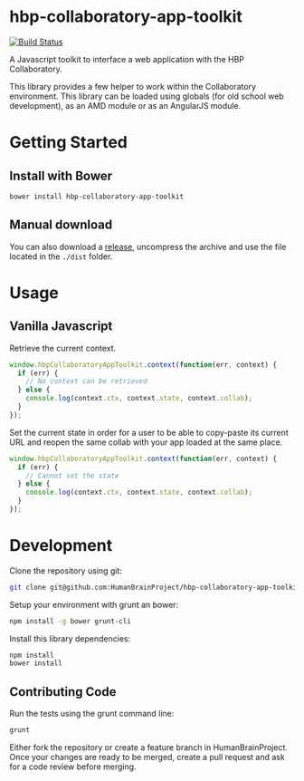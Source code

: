 # hbp-collaboratory-app-toolkit

[![Build Status](https://travis-ci.org/HumanBrainProject/hbp-collaboratory-app-toolkit.svg?branch=master)](https://travis-ci.org/HumanBrainProject/hbp-collaboratory-app-toolkit)

A Javascript toolkit to interface a web application with the HBP Collaboratory.

This library provides a few helper to work within the Collaboratory environment.
This library can be loaded using globals (for old school web development), as an AMD module or as an AngularJS module.

# Getting Started

## Install with Bower

```bash
bower install hbp-collaboratory-app-toolkit
```

## Manual download

You can also download a [release](https://github.com/HumanBrainProject/hbp-collaboratory-app-toolkit/releases), uncompress the archive and use the file located in the `./dist` folder.


# Usage

## Vanilla Javascript

Retrieve the current context.

```js
window.hbpCollaboratoryAppToolkit.context(function(err, context) {
  if (err) {
    // No context can be retrieved
  } else {
    console.log(context.ctx, context.state, context.collab);
  }
});
```

Set the current state in order for a user to be able to copy-paste its current URL and reopen the same collab with your app loaded at the same place.

```js
window.hbpCollaboratoryAppToolkit.context(function(err, context) {
  if (err) {
    // Cannot set the state
  } else {
    console.log(context.ctx, context.state, context.collab);
  }
});
```


# Development

Clone the repository using git:

```bash
git clone git@github.com:HumanBrainProject/hbp-collaboratory-app-toolkit.git
```

Setup your environment with grunt an bower:

```bash
npm install -g bower grunt-cli
```

Install this library dependencies:

```bash
npm install
bower install
```

## Contributing Code

Run the tests using the grunt command line:

```bash
grunt
```

Either fork the repository or create a feature branch in HumanBrainProject.
Once your changes are ready to be merged, create a pull request and ask for a code review before merging.
